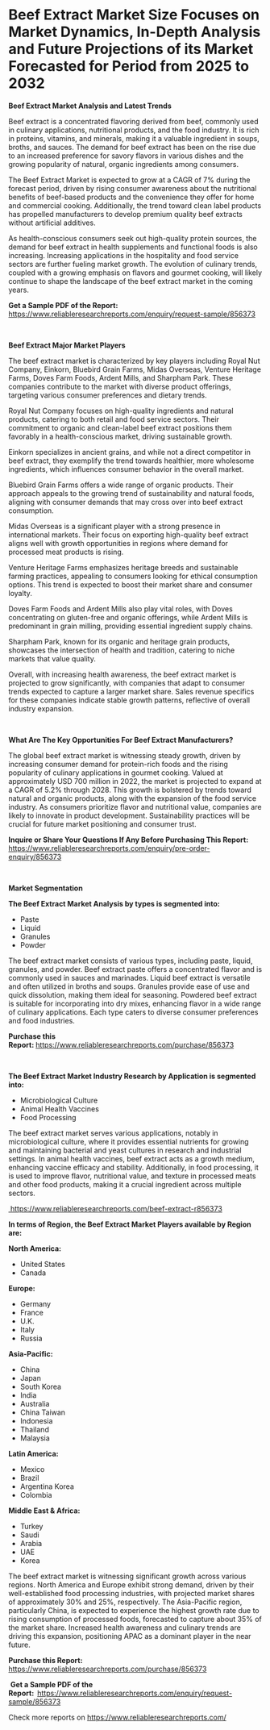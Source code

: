 <p><h1>Beef Extract Market Size Focuses on Market Dynamics, In-Depth Analysis and Future Projections of its Market Forecasted for Period from 2025 to 2032</h1></p><p><strong>Beef Extract Market Analysis and Latest Trends</strong></p>
<p><p>Beef extract is a concentrated flavoring derived from beef, commonly used in culinary applications, nutritional products, and the food industry. It is rich in proteins, vitamins, and minerals, making it a valuable ingredient in soups, broths, and sauces. The demand for beef extract has been on the rise due to an increased preference for savory flavors in various dishes and the growing popularity of natural, organic ingredients among consumers.</p><p>The Beef Extract Market is expected to grow at a CAGR of 7% during the forecast period, driven by rising consumer awareness about the nutritional benefits of beef-based products and the convenience they offer for home and commercial cooking. Additionally, the trend toward clean label products has propelled manufacturers to develop premium quality beef extracts without artificial additives. </p><p>As health-conscious consumers seek out high-quality protein sources, the demand for beef extract in health supplements and functional foods is also increasing. Increasing applications in the hospitality and food service sectors are further fueling market growth. The evolution of culinary trends, coupled with a growing emphasis on flavors and gourmet cooking, will likely continue to shape the landscape of the beef extract market in the coming years.</p></p>
<p><strong>Get a Sample PDF of the Report:&nbsp;</strong> <a href="https://www.reliableresearchreports.com/enquiry/request-sample/856373?utm_campaign=3576&utm_medium=2&utm_source=Github&utm_content=ia&utm_term=07042025&utm_id=beef-extract">https://www.reliableresearchreports.com/enquiry/request-sample/856373</a></p>
<p>&nbsp;</p>
<p><strong>Beef Extract Major Market Players</strong></p>
<p><p>The beef extract market is characterized by key players including Royal Nut Company, Einkorn, Bluebird Grain Farms, Midas Overseas, Venture Heritage Farms, Doves Farm Foods, Ardent Mills, and Sharpham Park. These companies contribute to the market with diverse product offerings, targeting various consumer preferences and dietary trends.</p><p>Royal Nut Company focuses on high-quality ingredients and natural products, catering to both retail and food service sectors. Their commitment to organic and clean-label beef extract positions them favorably in a health-conscious market, driving sustainable growth.</p><p>Einkorn specializes in ancient grains, and while not a direct competitor in beef extract, they exemplify the trend towards healthier, more wholesome ingredients, which influences consumer behavior in the overall market.</p><p>Bluebird Grain Farms offers a wide range of organic products. Their approach appeals to the growing trend of sustainability and natural foods, aligning with consumer demands that may cross over into beef extract consumption.</p><p>Midas Overseas is a significant player with a strong presence in international markets. Their focus on exporting high-quality beef extract aligns well with growth opportunities in regions where demand for processed meat products is rising.</p><p>Venture Heritage Farms emphasizes heritage breeds and sustainable farming practices, appealing to consumers looking for ethical consumption options. This trend is expected to boost their market share and consumer loyalty.</p><p>Doves Farm Foods and Ardent Mills also play vital roles, with Doves concentrating on gluten-free and organic offerings, while Ardent Mills is predominant in grain milling, providing essential ingredient supply chains.</p><p>Sharpham Park, known for its organic and heritage grain products, showcases the intersection of health and tradition, catering to niche markets that value quality.</p><p>Overall, with increasing health awareness, the beef extract market is projected to grow significantly, with companies that adapt to consumer trends expected to capture a larger market share. Sales revenue specifics for these companies indicate stable growth patterns, reflective of overall industry expansion.</p></p>
<p>&nbsp;</p>
<p><strong>What Are The Key Opportunities For Beef Extract Manufacturers?</strong></p>
<p><p>The global beef extract market is witnessing steady growth, driven by increasing consumer demand for protein-rich foods and the rising popularity of culinary applications in gourmet cooking. Valued at approximately USD 700 million in 2022, the market is projected to expand at a CAGR of 5.2% through 2028. This growth is bolstered by trends toward natural and organic products, along with the expansion of the food service industry. As consumers prioritize flavor and nutritional value, companies are likely to innovate in product development. Sustainability practices will be crucial for future market positioning and consumer trust.</p></p>
<p><strong>Inquire or Share Your Questions If Any Before Purchasing This Report:</strong> <a href="https://www.reliableresearchreports.com/enquiry/pre-order-enquiry/856373?utm_campaign=3576&utm_medium=2&utm_source=Github&utm_content=ia&utm_term=07042025&utm_id=beef-extract">https://www.reliableresearchreports.com/enquiry/pre-order-enquiry/856373</a></p>
<p>&nbsp;</p>
<p><strong>Market Segmentation</strong></p>
<p><strong>The Beef Extract Market Analysis by types is segmented into:</strong></p>
<p><ul><li>Paste</li><li>Liquid</li><li>Granules</li><li>Powder</li></ul></p>
<p><p>The beef extract market consists of various types, including paste, liquid, granules, and powder. Beef extract paste offers a concentrated flavor and is commonly used in sauces and marinades. Liquid beef extract is versatile and often utilized in broths and soups. Granules provide ease of use and quick dissolution, making them ideal for seasoning. Powdered beef extract is suitable for incorporating into dry mixes, enhancing flavor in a wide range of culinary applications. Each type caters to diverse consumer preferences and food industries.</p></p>
<p><strong>Purchase this Report:&nbsp;</strong><a href="https://www.reliableresearchreports.com/purchase/856373?utm_campaign=3576&utm_medium=2&utm_source=Github&utm_content=ia&utm_term=07042025&utm_id=beef-extract">https://www.reliableresearchreports.com/purchase/856373</a></p>
<p>&nbsp;</p>
<p><strong>The Beef Extract Market Industry Research by Application is segmented into:</strong></p>
<p><ul><li>Microbiological Culture</li><li>Animal Health Vaccines</li><li>Food Processing</li></ul></p>
<p><p>The beef extract market serves various applications, notably in microbiological culture, where it provides essential nutrients for growing and maintaining bacterial and yeast cultures in research and industrial settings. In animal health vaccines, beef extract acts as a growth medium, enhancing vaccine efficacy and stability. Additionally, in food processing, it is used to improve flavor, nutritional value, and texture in processed meats and other food products, making it a crucial ingredient across multiple sectors.</p></p>
<p><a href="https://www.reliableresearchreports.com/beef-extract-r856373?utm_campaign=3576&utm_medium=2&utm_source=Github&utm_content=ia&utm_term=07042025&utm_id=beef-extract">&nbsp;https://www.reliableresearchreports.com/beef-extract-r856373</a></p>
<p><strong>In terms of Region, the Beef Extract Market Players available by Region are:</strong></p>
<p>
    <p> <strong> North America: </strong>
        <ul>
            <li>United States</li>
            <li>Canada</li>
        </ul>
        </p> 
    <p> <strong> Europe: </strong>
        <ul>
            <li>Germany</li>
            <li>France</li>
            <li>U.K.</li>
            <li>Italy</li>
            <li>Russia</li>
        </ul>
        </p> 
    <p> <strong> Asia-Pacific: </strong>
        <ul>
            <li>China</li>
            <li>Japan</li>
            <li>South Korea</li>
            <li>India</li>
            <li>Australia</li>
            <li>China Taiwan</li>
            <li>Indonesia</li>
            <li>Thailand</li>
            <li>Malaysia</li>
        </ul>
        </p> 
    <p> <strong> Latin America: </strong>
        <ul>
            <li>Mexico</li>
            <li>Brazil</li>
            <li>Argentina Korea</li>
            <li>Colombia</li>
        </ul>
        </p> 
    <p> <strong> Middle East & Africa: </strong>
        <ul>
            <li>Turkey</li>
            <li>Saudi</li>
            <li>Arabia</li>
            <li>UAE</li>
            <li>Korea</li>
        </ul>
    </p>
    </p>
<p><p>The beef extract market is witnessing significant growth across various regions. North America and Europe exhibit strong demand, driven by their well-established food processing industries, with projected market shares of approximately 30% and 25%, respectively. The Asia-Pacific region, particularly China, is expected to experience the highest growth rate due to rising consumption of processed foods, forecasted to capture about 35% of the market share. Increased health awareness and culinary trends are driving this expansion, positioning APAC as a dominant player in the near future.</p></p>
<p><strong>Purchase this Report: </strong><a href="https://www.reliableresearchreports.com/purchase/856373?utm_campaign=3576&utm_medium=2&utm_source=Github&utm_content=ia&utm_term=07042025&utm_id=beef-extract">https://www.reliableresearchreports.com/purchase/856373</a></p>
<p>&nbsp;<strong>Get a Sample PDF of the Report:&nbsp;&nbsp;</strong><a href="https://www.reliableresearchreports.com/enquiry/request-sample/856373?utm_campaign=3576&utm_medium=2&utm_source=Github&utm_content=ia&utm_term=07042025&utm_id=beef-extract">https://www.reliableresearchreports.com/enquiry/request-sample/856373</a></p>
<p><strong></strong></p>
<p>Check more reports on <a href="https://www.reliableresearchreports.com/?utm_campaign=3576&utm_medium=2&utm_source=Github&utm_content=ia&utm_term=07042025&utm_id=beef-extract">https://www.reliableresearchreports.com/</a></p>